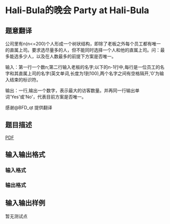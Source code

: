 # Hali-Bula的晚会 Party at Hali-Bula

## 题意翻译

公司里有n(n<=200)个人形成一个树状结构，即除了老板之外每个员工都有唯一的直属上司。要求选尽量多的人，但不能同时选择一个人和他的直属上司。问：最多能选多少人，以及在人数最多的前提下方案是否唯一。

输入：第一行一个数n;第二行输入老板的名字;以下的n-1行中,每行是一位员工的名字和其直属上司的名字(英文单词,长度为1到100),两个名字之间有空格隔开,'0'为输入结束的标识符。

输出：一行,输出一个数字，表示最大的访客数量。并再同一行输出单词'Yes'或'No'，代表目前方案是否唯一。

感谢@BFD_qt 提供翻译

## 题目描述

[problemUrl]: https://uva.onlinejudge.org/index.php?option=com_onlinejudge&Itemid=8&category=247&page=show_problem&problem=3661

[PDF](https://uva.onlinejudge.org/external/12/p1220.pdf)

## 输入输出格式

### 输入格式

### 输出格式

## 输入输出样例

暂无测试点

